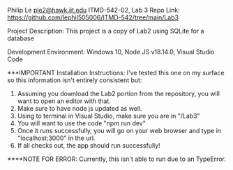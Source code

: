 Philip Le
ple2@hawk.iit.edu 
ITMD-542-02, Lab 3
Repo Link: https://github.com/lephil505006/ITMD-542/tree/main/Lab3

Project Description: This project is a copy of Lab2 using SQLite for a database

Development Environment: Windows 10, Node JS v18.14.0, Visual Studio Code

***IMPORTANT Installation Instructions: I've tested this one on my surface so this information isn't entirely consistent but:
1. Assuming you download the Lab2 portion from the repository, you will want to open an editor with that.
2. Make sure to have node js updated as well.
3. Using to terminal in Visual Studio, make sure you are in "/Lab3"
4. You will want to use the code "npm run dev"
5. Once it runs successfully, you will go on your web browser and type in "localhost:3000" in the url.
6. If all checks out, the app should run successfully!

****NOTE FOR ERROR: Currently, this isn't able to run due to an TypeError.
